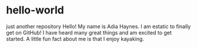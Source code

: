 # hello-world
just another repository
Hello! My name is Adia Haynes. I am estatic to finally get on GitHub! I have heard many great things and am excited to get started. A little fun fact about me is that I enjoy kayaking. 

